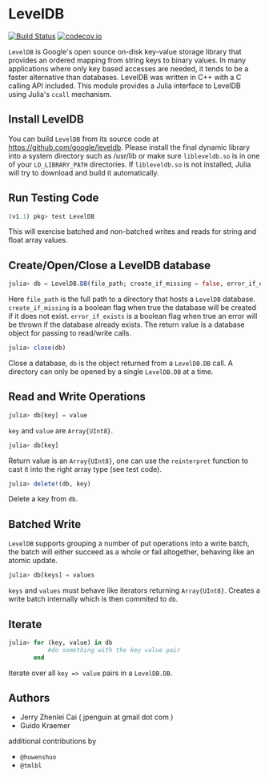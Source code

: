 # LevelDB
[![Build Status](https://api.travis-ci.org/jerryzhenleicai/LevelDB.jl.svg?branch=master)](https://www.travis-ci.org/jerryzhenleicai/LevelDB.jl)
[![codecov.io](http://codecov.io/github/jerryzhenleicai/LevelDB.jl/coverage.svg?branch=master)](http://codecov.io/github/jerryzhenleicai/LevelDB.jl?branch=master)

`LevelDB` is Google's open source on-disk key-value storage library that
provides an ordered mapping from string keys to binary values. In many
applications where only key based accesses are needed, it tends to be a faster
alternative than databases. LevelDB was written in C++ with a C calling API
included. This module provides a Julia interface to LevelDB using Julia's
`ccall` mechanism.

## Install LevelDB

You can build `LevelDB` from its source code at
https://github.com/google/leveldb. Please install the final dynamic library into
a system directory such as /usr/lib or make sure `libleveldb.so` is in one of
your `LD_LIBRARY_PATH` directories. If `libleveldb.so` is not installed, Julia
will try to download and build it automatically.

## Run Testing Code

```julia
(v1.1) pkg> test LevelDB
```
This will exercise batched and non-batched writes and reads for string and float array values.

## Create/Open/Close a LevelDB database

```julia
julia> db = LevelDB.DB(file_path; create_if_missing = false, error_if_exists = false)
```

Here `file_path` is the full path to a directory that hosts a `LevelDB` database.
`create_if_missing` is a boolean flag when true the database will be created if
it does not exist. `error_if_exists` is a boolean flag when true an error will
be thrown if the database already exists. The return value is a database object
for passing to read/write calls.

```julia
julia> close(db)
```

Close a database, `db` is the object returned from a `LevelDB.DB` call. A
directory can only be opened by a single `LevelDB.DB` at a time.


## Read and Write Operations

```julia
julia> db[key] = value
```
`key` and `value` are `Array{UInt8}`. 

```julia
julia> db[key]
```

Return value is an `Array{UInt8}`, one can use the `reinterpret` function to
cast it into the right array type (see test code).

```julia
julia> delete!(db, key)
```

Delete a key from `db`.

## Batched Write

`LevelDB` supports grouping a number of put operations into a write batch, the
batch will either succeed as a whole or fail altogether, behaving like an atomic
update.

```julia
julia> db[keys] = values
```

`keys` and `values` must behave like iterators returning `Array{UInt8}`. Creates
a write batch internally which is then commited to `db`.

## Iterate

```julia
julia> for (key, value) in db
           #do something with the key value pair
       end
```
Iterate over all `key => value` pairs in a `LevelDB.DB`.

## Authors

- Jerry Zhenlei Cai ( jpenguin at gmail dot com )
- Guido Kraemer

additional contributions by

- `@huwenshuo`
- `@tmlbl`
